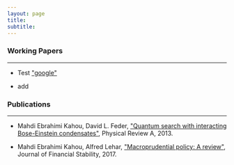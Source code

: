 ```yaml
---
layout: page
title: 
subtitle: 
---
```

>

### Working Papers
-----
- Test <a href="http://google.com/" target="_blank">"google"</a>

- add
### Publications
-----
- Mahdi Ebrahimi Kahou, David L. Feder, ["Quantum search with interacting Bose-Einstein condensates"](https://journals.aps.org/pra/abstract/10.1103/PhysRevA.88.032310), Physical Review A, 2013.

- Mahdi Ebrahimi Kahou, Alfred Lehar, ["Macroprudential policy: A review"](https://www.sciencedirect.com/science/article/abs/pii/S1572308916302297), Journal of Financial Stability, 2017.